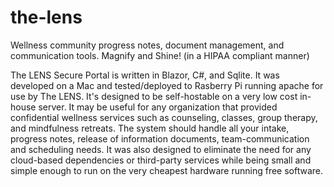 # the-lens
Wellness community progress notes, document management, and communication tools. Magnify and Shine! (in a HIPAA compliant manner)

The LENS Secure Portal is written in Blazor, C#, and Sqlite. It was developed on a Mac and tested/deployed to Rasberry Pi running apache for use by The LENS. It's designed to be self-hostable on a very low cost in-house server. It may be useful for any organization that provided confidential wellness services such as counseling, classes, group therapy, and mindfulness retreats. The system should handle all your intake, progress notes, release of information documents, team-communication and scheduling needs. It was also designed to eliminate the need for any cloud-based dependencies or third-party services while being small and simple enough to run on the very cheapest hardware running free software.
